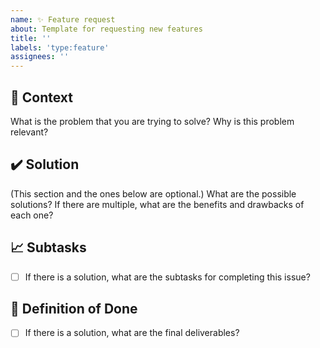 ```yaml
---
name: ✨ Feature request
about: Template for requesting new features
title: ''
labels: 'type:feature'
assignees: ''
---
```


## 📄 Context

What is the problem that you are trying to solve?
Why is this problem relevant?

## ✔️ Solution

(This section and the ones below are optional.)
What are the possible solutions?
If there are multiple, what are the benefits and drawbacks of each one?

## 📈 Subtasks

-   [ ] If there is a solution, what are the subtasks for completing this issue?

## 🎯 Definition of Done

-   [ ] If there is a solution, what are the final deliverables?
